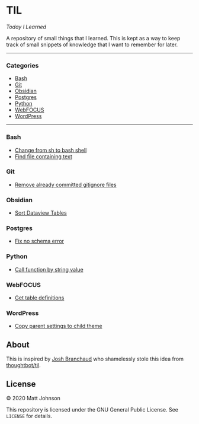 # TIL
*Today I Learned*

A repository of small things that I learned. This is kept as a way to keep track of small snippets of knowledge that I want to remember for later.

---

### Categories

* [Bash](#bash)
* [Git](#git)
* [Obsidian](#obsidian)
* [Postgres](#postgres)
* [Python](#python)
* [WebFOCUS](#webfocus)
* [WordPress](#wordpress)
---

### Bash
- [Change from sh to bash shell](bash/change-from-sh-to-bash.md)
- [Find file containing text](bash/find-file-containing-text.md)

### Git
- [Remove already committed gitignore files](git/remove-already-commited-from-gitignore.md)

### Obsidian
- [Sort Dataview Tables](obsidian/dataview-sort.md)

### Postgres
- [Fix no schema error](postgres/fix-no-schema-error.md)

### Python
- [Call function by string value](python/call-function-by-string-value.md)

### WebFOCUS 
- [Get table definitions](webfocus/get-table-definitions.md)

### WordPress
- [Copy parent settings to child theme](wordpress/copy-parent-settings-to-child-theme.md)

## About

This is inspired by [Josh Branchaud](https://github.com/jbranchaud/til) who shamelessly stole this idea from [thoughtbot/til](https://github.com/thoughtbot/til).

## License

&copy; 2020 Matt Johnson

This repository is licensed under the GNU General Public License. See `LICENSE` for details.
